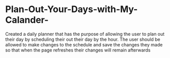 # Plan-Out-Your-Days-with-My-Calander-
Created a daily planner that has the purpose of allowing the user to plan out their day by scheduling their out their day by the hour.
The user should be allowed to make changes to the schedule and save the changes they made so that when the page refreshes their changes will remain afterwards
